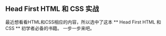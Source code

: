 ## Head First HTML 和 CSS 实战

最近想看看HTML和CSS相应的内容，所以选中了这本 ** Head First HTML 和 CSS ** 初学者必备的书籍。
一步一步来吧。